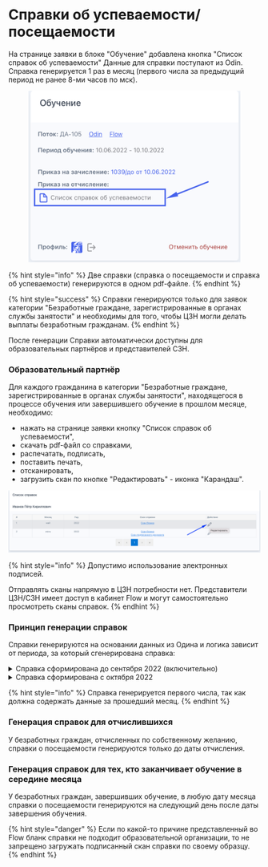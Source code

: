 # Справки об успеваемости/посещаемости

На странице заявки в блоке "Обучение" добавлена кнопка "Список справок об успеваемости" Данные для справки поступают из Odin. Справка генерируется 1 раз в месяц (первого числа за предыдущий период не ранее 8-ми часов по мск). &#x20;

<figure><img src="../.gitbook/assets/image (21) (2).png" alt=""><figcaption></figcaption></figure>

{% hint style="info" %}
Две справки (справка о посещаемости и справка об успеваемости) генерируются в одном pdf-файле.
{% endhint %}

{% hint style="success" %}
Справки генерируются только для заявок категории "Безработные граждане, зарегистрированные в органах службы занятости" и необходимы для того, чтобы ЦЗН могли делать выплаты безработным гражданам.
{% endhint %}

После генерации Справки автоматически доступны  для образовательных партнёров и представителей СЗН.&#x20;

### **Образовательный партнёр**&#x20;

Для каждого гражданина в категории "Безработные граждане, зарегистрированные в органах службы занятости", находящегося в процессе обучения или завершившего обучение в прошлом месяце,  необходимо:

* нажать на странице заявки кнопку "Список справок об успеваемости",
* скачать pdf-файл со справками,&#x20;
* распечатать, подписать,
* поставить печать,&#x20;
* отсканировать,&#x20;
* загрузить скан по кнопке "Редактировать" - иконка "Карандаш".&#x20;

![](<../.gitbook/assets/image (20) (1).png>)

{% hint style="info" %}
Допустимо использование электронных подписей.

Отправлять сканы напрямую в ЦЗН потребности нет. Представители ЦЗН/СЗН имеет доступ в кабинет Flow и могут самостоятельно просмотреть сканы справок.
{% endhint %}

### **Принцип генерации справок**

Справки генерируются на основании данных из Одина и логика зависит от периода, за который сгенерирована справка:

<details>

<summary>Справка сформирована до сентября 2022 (включительно)</summary>

Если справка берется за период до сентября 2022 (включительно), и гражданин прошел хотя бы одну активность в Одине, то&#x20;

1\) в справке о посещаемости в каждый рабочий день в рамках периода обучения потока ему ставится буква Я (явился)

2\) в справке об успеваемости ему ставится "успевает".

Если у гражданина нет ни одной пройденной активности, то

1\) в справке о посещаемости ему ставится Н (не явился)

2\) в справке об успеваемости ему ставится "не успевает".

</details>

<details>

<summary>Справка сформирована с октября 2022</summary>

В данному случае если гражданин посещал хоть 1 раз, то он успевает и регулярно посещает, иначе не успевает и не посещает.

</details>

{% hint style="info" %}
Справка генерируется первого числа, так как должна содержать данные за прошедший месяц.
{% endhint %}

### Генерация справок для отчислившихся

У безработных граждан, отчисленных по собственному желанию, справки о посещаемости генерируются только до даты отчисления.&#x20;

### Генерация справок для тех, кто заканчивает обучение в середине месяца

У безработных граждан, завершивших обучение,  в любую дату месяца справки о посещаемости генерируются на следующий день после даты завершения обучения.

{% hint style="danger" %}
Если по какой-то причине представленный во Flow бланк справки не подходит образовательной организации, то не запрещено загружать подписанный скан справки по своему образцу.&#x20;
{% endhint %}

